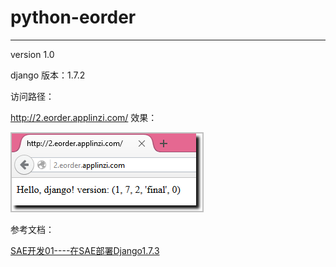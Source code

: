 # python-eorder #




----------
version 1.0


django 版本：1.7.2


访问路径：

http://2.eorder.applinzi.com/
效果：

![](https://raw.githubusercontent.com/CoderDream/python-eorder/master/doc/snapshot/v1.0/v100001.png)


参考文档：

[SAE开发01----在SAE部署Django1.7.3](http://blog.csdn.net/a359680405/article/details/43113039)